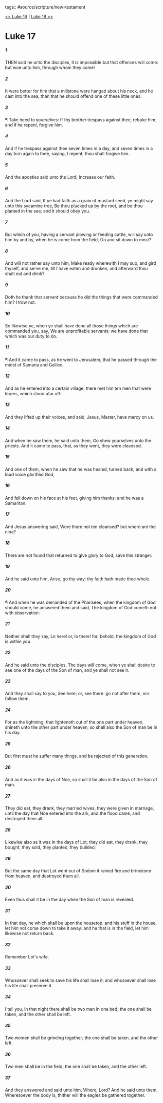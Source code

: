 tags:: #source/scripture/new-testament

[<< Luke 16](new-testament/03_Luke/Luke_16.md) | [Luke 18 >>](new-testament/03_Luke/Luke_18.md)

# Luke 17

##### 1

THEN said he unto the disciples, It is impossible but that offences will come: but woe unto him, through whom they come!

##### 2

It were better for him that a millstone were hanged about his neck, and he cast into the sea, than that he should offend one of these little ones.

##### 3

¶ Take heed to yourselves: If thy brother trespass against thee, rebuke him; and if he repent, forgive him.

##### 4

And if he trespass against thee seven times in a day, and seven times in a day turn again to thee, saying, I repent; thou shalt forgive him.

##### 5

And the apostles said unto the Lord, Increase our faith.

##### 6

And the Lord said, If ye had faith as a grain of mustard seed, ye might say unto this sycamine tree, Be thou plucked up by the root, and be thou planted in the sea; and it should obey you.

##### 7

But which of you, having a servant plowing or feeding cattle, will say unto him by and by, when he is come from the field, Go and sit down to meat?

##### 8

And will not rather say unto him, Make ready wherewith I may sup, and gird thyself, and serve me, till I have eaten and drunken; and afterward thou shalt eat and drink?

##### 9

Doth he thank that servant because he did the things that were commanded him? I trow not.

##### 10

So likewise ye, when ye shall have done all those things which are commanded you, say, We are unprofitable servants: we have done that which was our duty to do.

##### 11

¶ And it came to pass, as he went to Jerusalem, that he passed through the midst of Samaria and Galilee.

##### 12

And as he entered into a certain village, there met him ten men that were lepers, which stood afar off:

##### 13

And they lifted up their voices, and said, Jesus, Master, have mercy on us.

##### 14

And when he saw them, he said unto them, Go shew yourselves unto the priests. And it came to pass, that, as they went, they were cleansed.

##### 15

And one of them, when he saw that he was healed, turned back, and with a loud voice glorified God,

##### 16

And fell down on his face at his feet, giving him thanks: and he was a Samaritan.

##### 17

And Jesus answering said, Were there not ten cleansed? but where are the nine?

##### 18

There are not found that returned to give glory to God, save this stranger.

##### 19

And he said unto him, Arise, go thy way: thy faith hath made thee whole.

##### 20

¶ And when he was demanded of the Pharisees, when the kingdom of God should come, he answered them and said, The kingdom of God cometh not with observation:

##### 21

Neither shall they say, Lo here! or, lo there! for, behold, the kingdom of God is within you.

##### 22

And he said unto the disciples, The days will come, when ye shall desire to see one of the days of the Son of man, and ye shall not see it.

##### 23

And they shall say to you, See here; or, see there: go not after them, nor follow them.

##### 24

For as the lightning, that lighteneth out of the one part under heaven, shineth unto the other part under heaven; so shall also the Son of man be in his day.

##### 25

But first must he suffer many things, and be rejected of this generation.

##### 26

And as it was in the days of Noe, so shall it be also in the days of the Son of man.

##### 27

They did eat, they drank, they married wives, they were given in marriage, until the day that Noe entered into the ark, and the flood came, and destroyed them all.

##### 28

Likewise also as it was in the days of Lot; they did eat, they drank, they bought, they sold, they planted, they builded;

##### 29

But the same day that Lot went out of Sodom it rained fire and brimstone from heaven, and destroyed them all.

##### 30

Even thus shall it be in the day when the Son of man is revealed.

##### 31

In that day, he which shall be upon the housetop, and his stuff in the house, let him not come down to take it away: and he that is in the field, let him likewise not return back.

##### 32

Remember Lot's wife.

##### 33

Whosoever shall seek to save his life shall lose it; and whosoever shall lose his life shall preserve it.

##### 34

I tell you, in that night there shall be two men in one bed; the one shall be taken, and the other shall be left.

##### 35

Two women shall be grinding together; the one shall be taken, and the other left.

##### 36

Two men shall be in the field; the one shall be taken, and the other left.

##### 37

And they answered and said unto him, Where, Lord? And he said unto them, Wheresoever the body is, thither will the eagles be gathered together.
